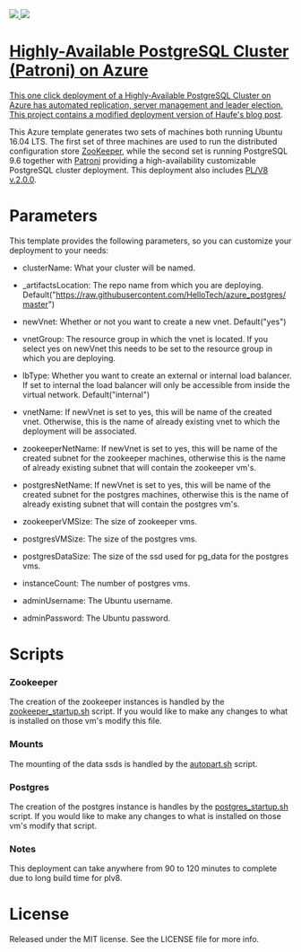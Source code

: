 <a href="https://portal.azure.com/#create/Microsoft.Template/uri/https%3A%2F%2Fraw.githubusercontent.com%2Fyoucef-f%2Fazure_postgres%2Fmaster%2Ftemplate.json" target="_blank">
    <img src="http://azuredeploy.net/deploybutton.png"/>
</a>
<a href="
http://armviz.io/#/?load=https%3A%2F%2Fraw.githubusercontent.com%2Fyoucef-f%2Fazure_postgres%2Fmaster%2Ftemplate.json" target="_blank">
    <img src="http://armviz.io/visualizebutton.png"/>

# Highly-Available PostgreSQL Cluster (Patroni) on Azure

This one click deployment of a Highly-Available PostgreSQL Cluster on Azure has automated replication, server management and leader election. This project contains a modified deployment version of Haufe's [blog post](http://dev.haufe.com/PostgreSQL-Cluster-Azure/).

This Azure template generates two sets of machines both running Ubuntu 16.04 LTS. The first set of three machines are used to run the distributed configuration store [ZooKeeper](https://zookeeper.apache.org/), while the second set is running PostgreSQL 9.6 together with [Patroni](https://github.com/zalando/patroni) providing a high-availability customizable PostgreSQL cluster deployment. This deployment also includes [PL/V8 v.2.0.0](https://github.com/plv8/plv8).

# Parameters

This template provides the following parameters, so you can customize your deployment to your needs:


* clusterName: What your cluster will be named.

* _artifactsLocation: The repo name from which you are deploying. Default("https://raw.githubusercontent.com/HelloTech/azure_postgres/master")

* newVnet: Whether or not you want to create a new vnet. Default("yes")

* vnetGroup: The resource group in which the vnet is located. If you select yes on newVnet this needs to be set to the resource group in which you are deploying.

* lbType: Whether you want to create an external or internal load balancer. If set to internal the load balancer will only be accessible from inside the virtual network. Default("internal")

* vnetName: If newVnet is set to yes, this will be name of the created vnet. Otherwise, this is the name of already existing vnet to which the deployment will be associated.

* zookeeperNetName: If newVnet is set to yes, this will be name of the created subnet for the zookeeper machines, otherwise this is the name of already existing subnet that will contain the zookeeper vm's.

* postgresNetName: If newVnet is set to yes, this will be name of the created subnet for the postgres machines, otherwise this is the name of already existing subnet that will contain the postgres vm's.

* zookeeperVMSize: The size of zookeeper vms.

* postgresVMSize: The size of the postgres vms.

* postgresDataSize: The size of the ssd used for pg_data for the postgres vms.

* instanceCount: The number of postgres vms.

* adminUsername: The Ubuntu username.

* adminPassword: The Ubuntu password.


# Scripts

### Zookeeper
The creation of the zookeeper instances is handled by the [zookeeper_startup.sh](https://github.com/HelloTech/azure_postgres/blob/custom_deploy/zookeeper_startup.sh) script. If you would like to make any changes to what is installed on those vm's modify this file.

### Mounts
The mounting of the data ssds is handled by the [autopart.sh](https://github.com/HelloTech/azure_postgres/blob/custom_deploy/autopart.sh) script.

### Postgres
The creation of the postgres instance is handles by the [postgres_startup.sh](https://github.com/HelloTech/azure_postgres/blob/custom_deploy/postgres_startup.sh) script. If you would like to make any changes to what is installed on those vm's modify that script.

### Notes
This deployment can take anywhere from 90 to 120 minutes to complete due to long build time for plv8.

# License

Released under the MIT license. See the LICENSE file for more info.
